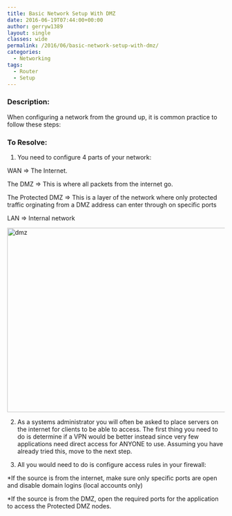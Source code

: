 ```yaml
---
title: Basic Network Setup With DMZ
date: 2016-06-19T07:44:00+00:00
author: gerryw1389
layout: single
classes: wide
permalink: /2016/06/basic-network-setup-with-dmz/
categories:
  - Networking
tags:
  - Router
  - Setup
---
```

<!--more-->

### Description:

When configuring a network from the ground up, it is common practice to follow these steps:

### To Resolve:

1. You need to configure 4 parts of your network:

WAN => The Internet.

The DMZ => This is where all packets from the internet go.

The Protected DMZ => This is a layer of the network where only protected traffic orginating from a DMZ address can enter through on specific ports

LAN => Internal network

<img class="aligncenter wp-image-645 size-full" src="https://automationadmin.com/assets/images/uploads/2016/09/dmz.png" alt="dmz" width="569" height="427" srcset="https://automationadmin.com/assets/images/uploads/2016/09/dmz.png 569w, https://automationadmin.com/assets/images/uploads/2016/09/dmz-300x225.png 300w" sizes="(max-width: 569px) 100vw, 569px" /> 

2. As a systems administrator you will often be asked to place servers on the internet for clients to be able to access. The first thing you need to do is determine if a VPN would be better instead since very few applications need direct access for ANYONE to use. Assuming you have already tried this, move to the next step.

3. All you would need to do is configure access rules in your firewall:

*If the source is from the internet, make sure only specific ports are open and disable domain logins (local accounts only)

*If the source is from the DMZ, open the required ports for the application to access the Protected DMZ nodes.